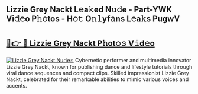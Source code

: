 ## Lizzie Grey Nackt L𝚎a𝚔ed N𝚞𝚍e - Part-YWK Vi𝚍𝚎o P𝚑𝚘tos - H𝚘𝚝 O𝚗𝚕yf𝚊ns L𝚎a𝚔s PugwV

# <h2><a href="http://kf7u20f.oniu.top/?m=Lizzie+Grey+Nackt">🔗👉 🔴 Lizzie Grey Nackt P𝚑ot𝚘𝚜 V𝚒d𝚎o</a></h2>

[![Lizzie Grey Nackt Nu𝚍e𝚜](https://i.imgur.com/0qMVB7G.gif)](http://kf7u20f.oniu.top/?m=Lizzie+Grey+Nackt)
Cybernetic performer and multimedia innovator Lizzie Grey Nackt, known for publishing dance and lifestyle tutorials through viral dance sequences and compact clips. Skilled impressionist Lizzie Grey Nackt, celebrated for their remarkable abilities to mimic various voices and accents.  

